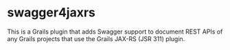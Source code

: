 swagger4jaxrs
=============

This is a Grails plugin that adds Swagger support to document REST APIs of any Grails projects that use the Grails JAX-RS (JSR 311) plugin.
